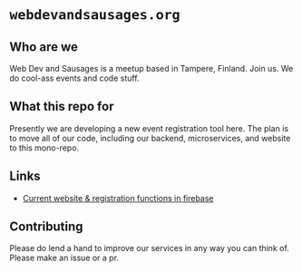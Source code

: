 # `webdevandsausages.org`

## Who are we
Web Dev and Sausages is a meetup based in Tampere, Finland. Join us. We do cool-ass events and code stuff.

## What this repo for
Presently we are developing a new event registration tool here. The plan is to move all of our code, including our backend, microservices, and website to this mono-repo.

## Links
* [Current website & registration functions in firebase](https://github.com/webDevAndSausages/webdevandsausages.v2)

## Contributing
Please do lend a hand to improve our services in any way you can think of. Please make an issue or a pr.